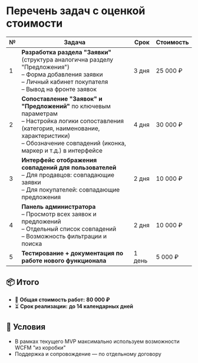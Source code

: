 # Перечень задач с оценкой стоимости

| № | Задача | Срок | Стоимость |
|---|--------|------|-----------|
| 1 | **Разработка раздела "Заявки"** (структура аналогична разделу "Предложения")<br>– Форма добавления заявки<br>– Личный кабинет покупателя<br>– Вывод на фронте заявок | 3 дня | 25 000 ₽ |
| 2 | **Сопоставление "Заявок" и "Предложений"** по ключевым параметрам<br>– Настройка логики сопоставления (категория, наименование, характеристики)<br>– Обозначение совпадений (иконка, маркер и т.д.) в интерфейсе | 4 дня | 30 000 ₽ |
| 3 | **Интерфейс отображения совпадений для пользователей**<br>– Для продавцов: совпадающие заявки<br>– Для покупателей: совпадающие предложения | 2 дня | 10 000 ₽ |
| 4 | **Панель администратора**<br>– Просмотр всех заявок и предложений<br>– Отдельный список совпадений<br>– Возможность фильтрации и поиска | 2 дня | 10 000 ₽ |
| 5 | **Тестирование + документация по работе нового функционала** | 1 день | 5 000 ₽ |

## 📦 Итого
- 🧾 **Общая стоимость работ:** **80 000 ₽**
- ⏳ **Срок реализации:** **до 14 календарных дней**

## 📌 Условия
* В рамках текущего MVP максимально используем возможности WCFM "из коробки"
* Поддержка и сопровождение — по отдельному договору
